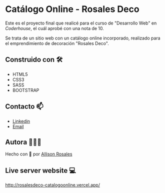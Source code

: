 # Catálogo Online - Rosales Deco

Este es el proyecto final que realicé para el curso de "Desarrollo Web" en _Coderhouse_, el cuál aprobé con una nota de 10.

Se trata de un sitio web con un catálogo online incorporado, realizado para el emprendimiento de decoración "Rosales Deco".

## Construido con 🛠️

* HTML5
* CSS3
* SASS
* BOOTSTRAP

## Contacto 📫

* [Linkedin](https://www.linkedin.com/in/allisonrosales/)
* [Email](mailto:allisonrosales.dev@gmail.com)

## Autora 👩🏽‍💻

Hecho con 💖 por [Allison Rosales](https://github.com/allisonrosales)

## Live server website 💻

http://rosalesdeco-catalogoonline.vercel.app/
